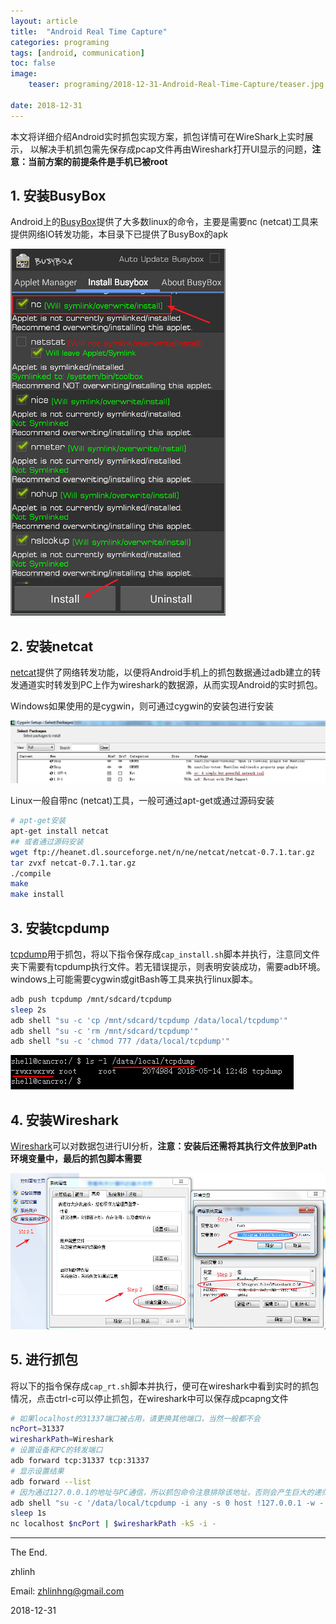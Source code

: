 ```yaml
---
layout: article
title:  "Android Real Time Capture"
categories: programing
tags: [android, communication]
toc: false
image:
    teaser: programing/2018-12-31-Android-Real-Time-Capture/teaser.jpg

date: 2018-12-31
---
```


本文将详细介绍Android实时抓包实现方案，抓包详情可在WireShark上实时展示，
以解决手机抓包需先保存成pcap文件再由Wireshark打开UI显示的问题，**注意：当前方案的前提条件是手机已被root**

## 1. 安装BusyBox

Android上的[BusyBox](https://play.google.com/store/apps/details?id=stericson.busybox&hl=en_US)提供了大多数linux的命令，主要是需要nc (netcat)工具来提供网络IO转发功能，本目录下已提供了BusyBox的apk

![01-busybox](/images/programing/2018-12-31-Android-Real-Time-Capture/01-busybox.png)

## 2. 安装netcat

[netcat](https://sourceforge.net/projects/netcat/)提供了网络转发功能，以便将Android手机上的抓包数据通过adb建立的转发通道实时转发到PC上作为wireshark的数据源，从而实现Android的实时抓包。

Windows如果使用的是cygwin，则可通过cygwin的安装包进行安装

![02-netcat](/images/programing/2018-12-31-Android-Real-Time-Capture/02-netcat.png)

Linux一般自带nc (netcat)工具，一般可通过apt-get或通过源码安装

```bash
# apt-get安装
apt-get install netcat
## 或者通过源码安装
wget ftp://heanet.dl.sourceforge.net/n/ne/netcat/netcat-0.7.1.tar.gz
tar zvxf netcat-0.7.1.tar.gz
./compile
make
make install
```


## 3. 安装tcpdump

[tcpdump](https://www.androidtcpdump.com/android-tcpdump/downloads)用于抓包，将以下指令保存成`cap_install.sh`脚本并执行，注意同文件夹下需要有tcpdump执行文件。若无错误提示，则表明安装成功，需要adb环境。windows上可能需要cygwin或gitBash等工具来执行linux脚本。

```bash
adb push tcpdump /mnt/sdcard/tcpdump
sleep 2s
adb shell "su -c 'cp /mnt/sdcard/tcpdump /data/local/tcpdump'"
adb shell "su -c 'rm /mnt/sdcard/tcpdump'"
adb shell "su -c 'chmod 777 /data/local/tcpdump'"
```

![03-tcpdump](/images/programing/2018-12-31-Android-Real-Time-Capture/03-tcpdump.png)

## 4. 安装Wireshark

[Wireshark](https://www.wireshark.org/download.html)可以对数据包进行UI分析，**注意：安装后还需将其执行文件放到Path环境变量中，最后的抓包脚本需要**

![04-wireshark](/images/programing/2018-12-31-Android-Real-Time-Capture/04-wireshark.png)

## 5. 进行抓包

将以下的指令保存成`cap_rt.sh`脚本并执行，便可在wireshark中看到实时的抓包情况，点击ctrl-c可以停止抓包，在wireshark中可以保存成pcapng文件

```bash
# 如果localhost的31337端口被占用，请更换其他端口，当然一般都不会
ncPort=31337
wiresharkPath=Wireshark
# 设置设备和PC的转发端口
adb forward tcp:31337 tcp:31337
# 显示设置结果
adb forward --list
# 因为通过127.0.0.1的地址与PC通信，所以抓包命令注意排除该地址，否则会产生巨大的递归流量
adb shell "su -c '/data/local/tcpdump -i any -s 0 host !127.0.0.1 -w - | nc -l -p '$ncPort''" &
sleep 1s
nc localhost $ncPort | $wiresharkPath -kS -i -
```



---
The End.

zhlinh

Email: zhlinhng@gmail.com

2018-12-31